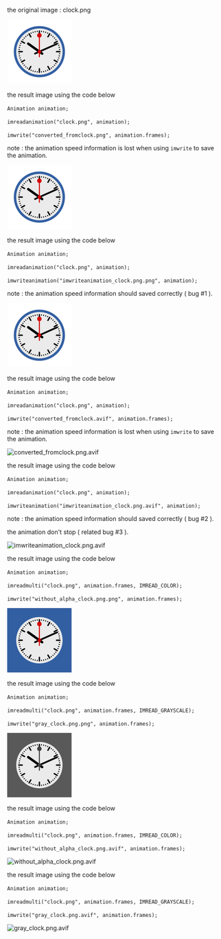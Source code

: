 the original image : clock.png

![clock.png](https://raw.githubusercontent.com/sturkmen72/opencv-apng/master/clock/clock.png)

the result image using the code below

`Animation animation;`

`imreadanimation("clock.png", animation);`

`imwrite("converted_fromclock.png", animation.frames);`

note : the animation speed information is lost when using `imwrite` to save the animation.

![converted_fromclock.png.png](https://raw.githubusercontent.com/sturkmen72/opencv-apng/master/clock/converted_fromclock.png.png)

the result image using the code below

`Animation animation;`

`imreadanimation("clock.png", animation);`

`imwriteanimation("imwriteanimation_clock.png.png", animation);`

note : the animation speed information should saved correctly ( bug #1 ).

![imwriteanimation_clock.png.png](https://raw.githubusercontent.com/sturkmen72/opencv-apng/master/clock/imwriteanimation_clock.png.png)


the result image using the code below

`Animation animation;`

`imreadanimation("clock.png", animation);`

`imwrite("converted_fromclock.avif", animation.frames);`

note : the animation speed information is lost when using `imwrite` to save the animation.

![converted_fromclock.png.avif](https://raw.githubusercontent.com/sturkmen72/opencv-apng/master/clock/converted_fromclock.png.avif)

the result image using the code below

`Animation animation;`

`imreadanimation("clock.png", animation);`

`imwriteanimation("imwriteanimation_clock.png.avif", animation);`

note : the animation speed information should saved correctly ( bug #2 ).

the animation don't stop ( related bug #3 ).

![imwriteanimation_clock.png.avif](https://raw.githubusercontent.com/sturkmen72/opencv-apng/master/clock/imwriteanimation_clock.png.avif)



the result image using the code below

`Animation animation;`

`imreadmulti("clock.png", animation.frames, IMREAD_COLOR);`

`imwrite("without_alpha_clock.png.png", animation.frames);`

![without_alpha_clock.png.png](https://raw.githubusercontent.com/sturkmen72/opencv-apng/master/clock/without_alpha_clock.png.png)


the result image using the code below

`Animation animation;`

`imreadmulti("clock.png", animation.frames, IMREAD_GRAYSCALE);`

`imwrite("gray_clock.png.png", animation.frames);`

![gray_clock.png.png](https://raw.githubusercontent.com/sturkmen72/opencv-apng/master/clock/gray_clock.png.png)


the result image using the code below

`Animation animation;`

`imreadmulti("clock.png", animation.frames, IMREAD_COLOR);`

`imwrite("without_alpha_clock.png.avif", animation.frames);`

![without_alpha_clock.png.avif](https://raw.githubusercontent.com/sturkmen72/opencv-apng/master/clock/without_alpha_clock.png.avif)


the result image using the code below

`Animation animation;`

`imreadmulti("clock.png", animation.frames, IMREAD_GRAYSCALE);`

`imwrite("gray_clock.png.avif", animation.frames);`

![gray_clock.png.avif](https://raw.githubusercontent.com/sturkmen72/opencv-apng/master/clock/gray_clock.png.avif)
